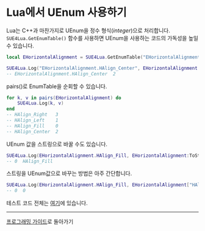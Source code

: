
Lua에서 UEnum 사용하기
=====================

Lua는 C++과 마찬가지로 UEnum을 정수 형식(_integer_)으로 처리합니다. 
`SUE4Lua.GetEnumTable()` 함수를 사용하면 UEnum을 사용하는 코드의 가독성을 높일 수 있습니다.

```lua
local EHorizontalAlignment = SUE4Lua.GetEnumTable("EHorizontalAlignment")

SUE4Lua.Log("EHorizontalAlignment.HAlign_Center", EHorizontalAlignment.HAlign_Center)
-- EHorizontalAlignment.HAlign_Center  2
```

pairs()로 EnumTable을 순회할 수 있습니다.
```lua
for k, v in pairs(EHorizontalAlignment) do
    SUE4Lua.Log(k, v)
end
-- HAlign_Right   3
-- HAlign_Left    1
-- HAlign_Fill    0
-- HAlign_Center  2
``` 

UEnum 값을 스트링으로 바꿀 수도 있습니다.
```lua
SUE4Lua.Log(EHorizontalAlignment.HAlign_Fill, EHorizontalAlignment:ToString(EHorizontalAlignment.HAlign_Fill))
-- 0  HAlign_Fill
```

스트링을 UEnum값으로 바꾸는 방법은 아주 간단합니다.
```lua
SUE4Lua.Log(EHorizontalAlignment.HAlign_Fill, EHorizontalAlignment["HAlign_Fill"])
-- 0  0
```

테스트 코드 전체는 [여기](../Source/SilvervineUE4Lua/Private/Scripts/Tests/UEnumTest.lua)에 있습니다.

----------------------------------------------------
[프로그래밍 가이드](ProgrammingGuide_ko.md)로 돌아가기